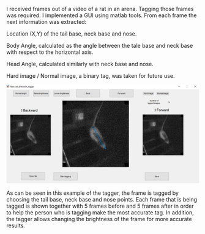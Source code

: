 I received frames out of a video of a rat in an arena. Tagging those frames was required. I implemented a GUI using matlab tools. From each frame the next information was extracted: 

Location (X,Y) of the tail base, neck base and nose.

Body Angle, calculated as the angle between the tale base and neck base with respect to the horizontal axis.

Head Angle, calculated similarly with neck base and nose.

Hard image / Normal image, a binary tag, was taken for future use.


![](Tagger.png)


As can be seen in this example of the tagger, the frame is tagged by choosing the tail base, neck base and nose points.
Each frame that is being tagged is shown together with 5 frames before and 5 frames after in order to help the person who is tagging make 
the most accurate tag. In addition, the tagger allows changing the brightness of the frame for more accurate results. 

